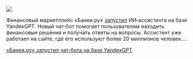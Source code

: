 <!--2025-06-09 12:52:23-->
<div class="yb">
  <div class="rss habr"><img src="https://habrastorage.org/getpro/habr/upload_files/24c/ede/31f/24cede31fc6987135e5aac0ae759ebf7.jpg" /><p>Финансовый маркетплейс «Банки.ру» <a href="https://yandex.cloud/ru/cases/banki-ru" rel="noopener noreferrer nofollow">запустил</a> ИИ‑ассистента на&nbsp;базе YandexGPT. Новый чат‑бот помогает пользователям находить финансовые решения и получать ответы на&nbsp;вопросы. Ассистент уже работает на&nbsp;сайте, где его используют более 20&nbsp;миллионов человек.... <p class="titl"><a href="https://habr.com/ru/news/916924/?utm_source=habrahabr&utm_medium=rss&utm_campaign=916924">«Банки.ру» запустил чат‑бота на базе YandexGPT</a></p></div>
</div>

